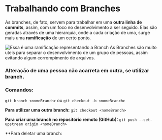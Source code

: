 # Trabalhando com Branches

As branches, de fato, servem para trabalhar em uma **outra linha de commits**, assim, com um foco no desenvolvimento a ser seguido.
Elas são geradas através de uma hierarquia, onde a cada criação de uma, surge mais uma **ramificação** de um certo ponto. 

![Essa é uma ramificação representando a Branch](https://d2v0x26thbzlwf.cloudfront.net/prod/190/img/rId1250rghj58.pqt.png)
As Branches são muito uteis para separar o desenvolvimento de um grupo de pessoas, assim evitando algum corrompimento de arquivos. 
### Alteração de uma pessoa não acarreta em outra, se utilizar branch.

###  Comandos:
`git branch <nomeBranch>`
ou
`git checkout -b <nomeBranch>` 

**Para utilizar uma outra branch:**
`git checkout <nomeBranch>`

**Para criar uma branch no repositório remoto (GitHub):**
`git push --set-upstream origin <nomeBranch>`
 
 **Para deletar uma branch:
<!--stackedit_data:
eyJoaXN0b3J5IjpbLTg1NTQ3OTg5Myw3MzAxNTU2MzIsLTQ3NT
I4NzgyNywxMzQ1NTAxNzJdfQ==
-->